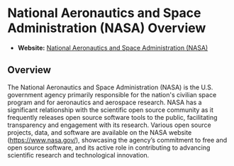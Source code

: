# National Aeronautics and Space Administration (NASA) Overview

- **Website:** [National Aeronautics and Space Administration (NASA)](https://www.nasa.gov/)

## Overview

The National Aeronautics and Space Administration (NASA) is the U.S. government agency primarily responsible for the nation's civilian space program and for aeronautics and aerospace research. NASA has a significant relationship with the scientific open source community as it frequently releases open source software tools to the public, facilitating transparency and engagement with its research. Various open source projects, data, and software are available on the NASA website (<https://www.nasa.gov/>), showcasing the agency’s commitment to free and open source software, and its active role in contributing to advancing scientific research and technological innovation.
